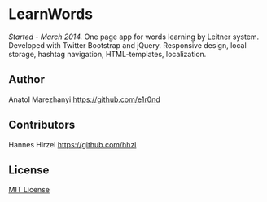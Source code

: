 LearnWords
==========

<i>Started - March 2014.</i> One page app for words learning by Leitner system.<br>
Developed with Twitter Bootstrap and jQuery. Responsive design, local storage, hashtag navigation, HTML-templates, localization.

## Author
Anatol Marezhanyi https://github.com/e1r0nd

## Contributors
Hannes Hirzel https://github.com/hhzl

## License
[MIT License](LICENSE.md) 
